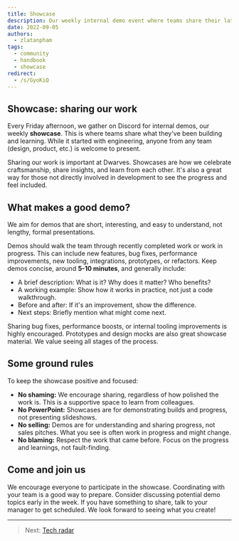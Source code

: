 ```yaml
---
title: Showcase
description: Our weekly internal demo event where teams share their latest projects and insights. Learn about our culture of sharing, collaboration, and continuous improvement.
date: 2022-09-05
authors:
  - zlatanpham
tags:
  - community
  - handbook
  - showcase
redirect:
  - /s/GyoKiQ
---
```


## Showcase: sharing our work

Every Friday afternoon, we gather on Discord for internal demos, our weekly **showcase**. This is where teams share what they've been building and learning. While it started with engineering, anyone from any team (design, product, etc.) is welcome to present.

Sharing our work is important at Dwarves. Showcases are how we celebrate craftsmanship, share insights, and learn from each other. It's also a great way for those not directly involved in development to see the progress and feel included.

## What makes a good demo?

We aim for demos that are short, interesting, and easy to understand, not lengthy, formal presentations.

Demos should walk the team through recently completed work or work in progress. This can include new features, bug fixes, performance improvements, new tooling, integrations, prototypes, or refactors. Keep demos concise, around **5-10 minutes**, and generally include:

- A brief description: What is it? Why does it matter? Who benefits?
- A working example: Show how it works in practice, not just a code walkthrough.
- Before and after: If it's an improvement, show the difference.
- Next steps: Briefly mention what might come next.

Sharing bug fixes, performance boosts, or internal tooling improvements is highly encouraged. Prototypes and design mocks are also great showcase material. We value seeing all stages of the process.

## Some ground rules

To keep the showcase positive and focused:

- **No shaming:** We encourage sharing, regardless of how polished the work is. This is a supportive space to learn from colleagues.
- **No PowerPoint:** Showcases are for demonstrating builds and progress, not presenting slideshows.
- **No selling:** Demos are for understanding and sharing progress, not sales pitches. What you see is often work in progress and might change.
- **No blaming:** Respect the work that came before. Focus on the progress and learnings, not fault-finding.

## Come and join us

We encourage everyone to participate in the showcase. Coordinating with your team is a good way to prepare. Consider discussing potential demo topics early in the week. If you have something to share, talk to your manager to get scheduled. We look forward to seeing what you create!

---

> Next: [Tech radar](radar.md)
